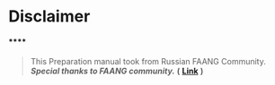 # Disclaimer

#### \*\*\*\*

> This Preparation manual took from Russian FAANG Community.  
>                                  _**Special thanks to FAANG community.**_ **\(** [**Link**](https://t.me/FaangTechInterview) **\)**

